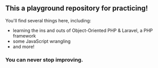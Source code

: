 ## This a playground repository for practicing!

You'll find several things here, including:
* learning the ins and outs of Object-Oriented PHP & Laravel, a PHP framework
* some JavaScript wrangling
* and more!

### You can never stop improving.
